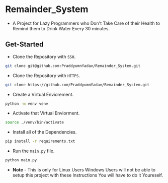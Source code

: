 # Remainder_System
- A Project for Lazy Programmers who Don't Take Care of their Health to Remind them to Drink Water Every 30 minutes.

## Get-Started
- Clone the Repository with `SSH`.
```bash
git clone git@github.com:PraddyumnYadav/Remainder_System.git
```
- Clone the Repository with `HTTPS`.
```bash
git clone https://github.com/PraddyumnYadav/Remainder_System.git
```
- Create a Virtual Enviorement.
```bash
python -m venv venv
```
- Activate that Virtual Enviorment.
```bash
source ./venv/bin/activate
```
- Install all of the Dependencies.
```bash
pip install -r requirements.txt
```
- Run the `main.py` file.
```bash
python main.py
```
- **Note** - This is only for Linux Users Windows Users will not be able to setup this project with these Instructions You will have to do it Youreself.
